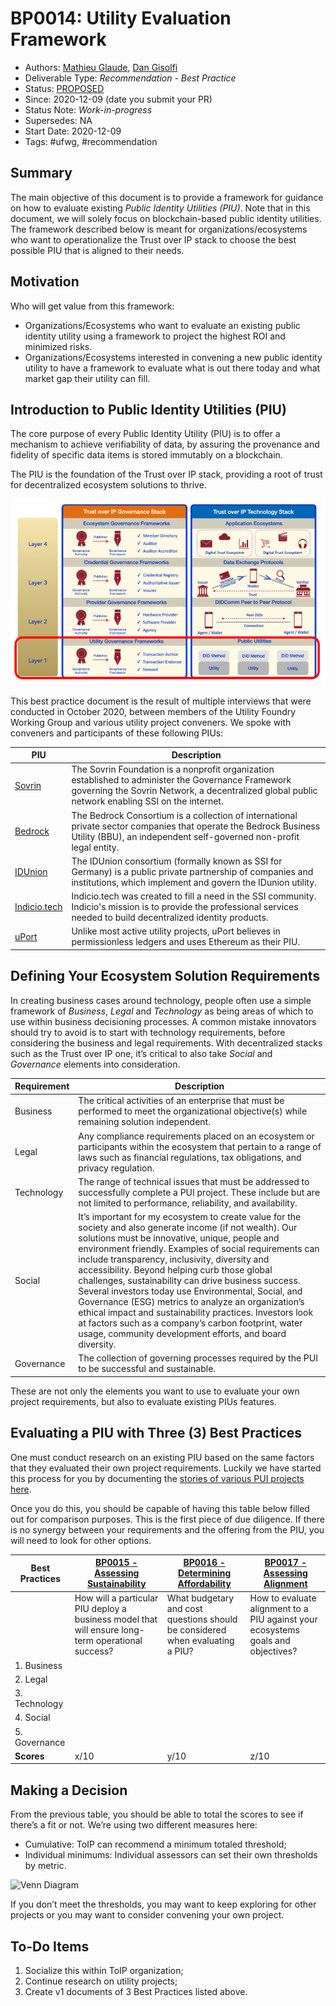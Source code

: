 # BP0014: Utility Evaluation Framework
- Authors: [Mathieu Glaude](mathieu@northernblock.ca), [Dan Gisolfi](dan.gisolfi@gmail.com)
- Deliverable Type: *Recommendation - Best Practice*
- Status: [PROPOSED](https://trustoverip.github.io/deliverables/process/lifecycle_management/#proposed)
- Since: 2020-12-09 (date you submit your PR)
- Status Note: *Work-in-progress*
- Supersedes: NA
- Start Date: 2020-12-09
- Tags: #ufwg, #recommendation

## Summary
The main objective of this document is to provide a framework for guidance on how to evaluate existing *Public Identity Utilities (PIU)*. Note that in this document, we will solely focus on blockchain-based public identity utilities. The framework described below is meant for organizations/ecosystems who want to operationalize the Trust over IP stack to choose the best possible PIU that is aligned to their needs.

## Motivation
Who will get value from this framework:

- Organizations/Ecosystems who want to evaluate an existing public identity utility using a framework to project the highest ROI and minimized risks.
- Organizations/Ecosystems interested in convening a new public identity utility to have a framework to evaluate what is out there today and what market gap their utility can fill.

## Introduction to Public Identity Utilities (PIU)
The core purpose of every Public Identity Utility (PIU) is to offer a mechanism to achieve verifiability of data, by assuring the provenance and fidelity of specific data items is stored immutably on a blockchain.

The PIU is the foundation of the Trust over IP stack, providing a root of trust for decentralized ecosystem solutions to thrive.

![Layer 1 of ToIP Stack](./images/toip-stack-layer1.png)

This best practice document is the result of multiple interviews that were conducted in October 2020, between members of the Utility Foundry Working Group and various utility project conveners. We spoke with conveners and participants of these following PIUs:

| PIU | Description|
| --- | --- |
| [Sovrin](https://github.com/trustoverip/utility-foundry-wg/blob/master/workflow/stories/sovrin.md) | The Sovrin Foundation is a nonprofit organization established to administer the Governance Framework governing the Sovrin Network, a decentralized global public network enabling SSI on the internet.|
| [Bedrock](https://github.com/trustoverip/utility-foundry-wg/blob/master/workflow/stories/bbu.md) | The Bedrock Consortium is a collection of international private sector companies that operate the Bedrock Business Utility (BBU), an independent self-governed non-profit legal entity.|
| [IDUnion](https://github.com/trustoverip/utility-foundry-wg/blob/master/workflow/stories/IDunion.md) | The IDUnion consortium (formally known as SSI for Germany) is a public private partnership of companies and institutions, which implement and govern the IDunion utility. |
| [Indicio.tech](https://github.com/trustoverip/utility-foundry-wg/blob/master/workflow/stories/indicio.md) | Indicio.tech was created to fill a need in the SSI community. Indicio's mission is to provide the professional services needed to build decentralized identity products.|
| [uPort](https://github.com/trustoverip/utility-foundry-wg/blob/master/workflow/stories/uport.md) | Unlike most active utility projects, uPort believes in permissionless ledgers and uses Ethereum as their PIU.|


## Defining Your Ecosystem Solution Requirements
In creating business cases around technology, people often use a simple framework of *Business*, *Legal* and *Technology* as being areas of which to use within business decisioning processes. A common mistake innovators should try to avoid is to start with technology requirements, before considering the business and legal requirements. With decentralized stacks such as the Trust over IP one, it’s critical to also take *Social* and *Governance* elements into consideration.

| Requirement | Description|
| --- | --- |
| Business | The critical activities of an enterprise that must be performed to meet the organizational objective(s) while remaining solution independent.|
| Legal | Any compliance requirements placed on an ecosystem or participants within the ecosystem that pertain to a range of laws such as financial regulations, tax obligations, and privacy  regulation.|
| Technology | The range of technical issues that must be addressed to successfully complete a PUI project. These include but are not limited to performance, reliability, and availability.|
| Social | It’s important for my ecosystem to create value for the society and also generate income (if not wealth). Our solutions must be innovative, unique, people and environment friendly. Examples of social requirements can include transparency, inclusivity, diversity and accessibility. Beyond helping curb those global challenges, sustainability can drive business success. Several investors today use Environmental, Social, and Governance (ESG) metrics to analyze an organization’s ethical impact and sustainability practices. Investors look at factors such as a company’s carbon footprint, water usage, community development efforts, and board diversity.|
| Governance | The collection of governing processes required by the PUI to be successful and sustainable. |


These are not only the elements you want to use to evaluate your own project requirements, but also to evaluate existing PIUs features.

## Evaluating a PIU with Three (3) Best Practices

One must conduct research on an existing PIU based on the same factors that they evaluated their own project requirements. Luckily we have started this process for you by documenting the [stories of various PUI projects here](https://github.com/trustoverip/utility-foundry-wg/tree/master/workflow/stories).

Once you do this, you should be capable of having this table below filled out for comparison purposes. This is the first piece of due diligence. If there is no synergy between your requirements and the offering from the PIU, you will need to look for other options.


| Best Practices | [BP0015 - Assessing Sustainability](../BP0015-assessing-utility-sustainability/BP0015-assessing-utility-sustainability.md)| [BP0016 - Determining Affordability](../BP0016-determining-utility-affordability/BP0016-determining-utility-affordability.md) | [BP0017 - Assessing Alignment](../BP0017-assessing-utility-alignment/BP0017-assessing-utility-alignment.md) |
| --- | --- | --- | --- |
|  | How will a particular PIU deploy a business model that will ensure long-term operational success? | What budgetary and cost questions should be considered when evaluating a PIU? | How to evaluate alignment to a PIU against your ecosystems goals and objectives?|
| 1. Business | | | |
| 2. Legal | | | |
| 3. Technology | | | |
| 4. Social | | | |
| 5. Governance | | | |
| **Scores** | x/10 | y/10 | z/10 |


## Making a Decision
From the previous table, you should be able to total the scores to see if there’s a fit or not. We’re using two different measures here:

* Cumulative: ToIP can recommend a minimum totaled threshold;
* Individual minimums: Individual assessors can set their own thresholds by metric.

![Venn Diagram](https://drive.google.com/uc?export=view&id=15SLR1AYwxVk1u1Oni1hdYkwI7oSA6iLp)


If you don’t meet the thresholds, you may want to keep exploring for other projects or you may want to consider convening your own project.

## To-Do Items

1. Socialize this within ToIP organization;
2. Continue research on utility projects;
3. Create v1 documents of 3 Best Practices listed above.
